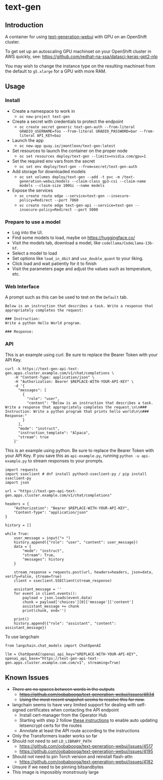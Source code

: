 # text-gen

## Introduction
A container for using [text-generation-webui](https://github.com/oobabooga/text-generation-webui) with GPU on an OpenShift cluster.

To get set up an autoscaling GPU machinset on your OpenShift cluster in AWS quickly, see:
https://github.com/redhat-na-ssa/datasci-keras-gpt2-nlp

You may wish to change the instance type on the resulting machinset from the default to `g5.xlarge` for a GPU with more RAM.

## Usage

### Install
- Create a namespace to work in
  - `oc new-project text-gen`
- Create a secret with credentials to protect the endpoint
  - `oc create secret generic text-gen-auth --from-literal GRADIO_USERNAME=foo --from-literal GRADIO_PASSWORD=bar --from-literal API_KEY=baz`
- Launch the app
  - `oc new-app quay.io/jmontleon/text-gen:latest`
- Set resources to launch the container on the proper node
  - `oc set resources deploy/text-gen --limits=nvidia.com/gpu=1`
- Set the required env vars from the secret
  - `oc set env deploy/text-gen --from=secret/text-gen-auth`
- Add storage for downloaded models
  - `oc set volumes deploy/text-gen --add -t pvc -m /text-generation-webui/models --claim-class gp3-csi --claim-name models --claim-size 100Gi --name models`
- Expose the services
  - `oc create route edge --service=text-gen --insecure-policy=Redirect --port 7860`
  - `oc create route edge text-gen-api --service=text-gen --insecure-policy=Redirect --port 5000`

### Prepare to use a model
- Log into the UI.
- Find some models to load, maybe on https://huggingface.co/
- Visit the models tab, download a model, like `codellama/CodeLlama-13b-hf`.
- Select a model to load
- Set options like `load_in_4bit` and `use_double_quant` to your liking. 
- Click load and wait patiently for it to finish
- Visit the parameters page and adjust the values such as temperature, etc.

### Web Interface
A prompt such as this can be used to test on the `Default` tab.
```
Below is an instruction that describes a task. Write a response that appropriately completes the request:

### Instruction:
Write a python Hello World program.

### Response:
```

### API
This is an example using curl. Be sure to replace the Bearer Token with your API Key.
```
curl -k https://text-gen-api-text-gen.apps.cluster.example.com/v1/chat/completions \
    -H "Content-Type: application/json" \
    -H "Authorization: Bearer $REPLACE-WITH-YOUR-API-KEY" \
    -d '{
      "messages": [
        {
          "role": "user",
          "content": "Below is an instruction that describes a task. Write a response that appropriately completes the request.\n\n### Instruction: Write a python program that prints hello world\n\n### Response:"
        }
      ],
      "mode": "instruct",
      "instruction_template": "Alpaca",
      "stream": true
    }'
```

This is an example using python. Be sure to replace the Bearer Token with your API Key. If you save this as `api-example.py`, running `python -u api-example.py` to stream responses to your prompts.
```
import requests
import sseclient # dnf install python3-sseclient-py / pip install sseclient-py
import json

url = "https://text-gen-api-text-gen.apps.cluster.example.com/v1/chat/completions"

headers = {
    "Authorization": "Bearer $REPLACE-WITH-YOUR-API-KEY",
    "Content-Type": "application/json"
}

history = []

while True:
    user_message = input("> ")
    history.append({"role": "user", "content": user_message})
    data = {
        "mode": "instruct",
        "stream": True,
        "messages": history
    }

    stream_response = requests.post(url, headers=headers, json=data, verify=False, stream=True)
    client = sseclient.SSEClient(stream_response)

    assistant_message = ''
    for event in client.events():
        payload = json.loads(event.data)
        chunk = payload['choices'][0]['message']['content']
        assistant_message += chunk
        print(chunk, end='')

    print()
    history.append({"role": "assistant", "content": assistant_message})
```

To use langchain

```
from langchain.chat_models import ChatOpenAI

llm = ChatOpenAI(openai_api_key="$REPLACE-WITH-YOUR-API-KEY", openai_api_base="https://text-gen-api-text-gen.apps.cluster.example.com.com/v1", streaming=True)
```

## Known Issues
- ~~There are no spaces between words in the outputs~~
  - ~~https://github.com/oobabooga/text-generation-webui/issues/4834~~
  - ~~Using the most recent snapshot seems to resolve this for now.~~
- langchain seems to have very limited support for dealing with self-signed certificates when contacting the API endpoint
  - Install cert-manager from the Operator Hub
  - Starting with step 2 follow [these instructions](https://github.com/cert-manager/openshift-routes) to enable auto updating letsencrypt certs for the routes
  - Annotate at least the API route according to the instructions
- Only the Transformers loader works so far
- Should not need to set `LD_LIBRARY_PATH`
  - https://github.com/oobabooga/text-generation-webui/issues/4517
  - https://github.com/oobabooga/text-generation-webui/issues/4195
- Should not need to pin Torch version and reinstall flash-attn
  - https://github.com/oobabooga/text-generation-webui/issues/4182
- Unsure if we need to be pinning bitsandbytes
- This image is impossibly monstrously large
